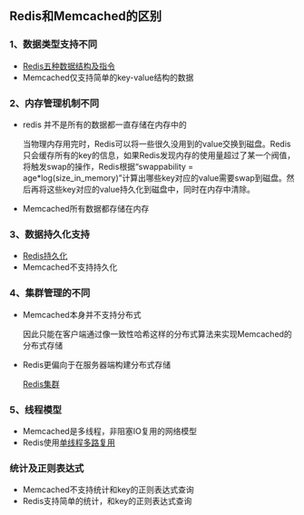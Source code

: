 ## Redis和Memcached的区别

### 1、数据类型支持不同
- [Redis五种数据结构及指令](/markdown/cache/redisDataStructrue.md)
- Memcached仅支持简单的key-value结构的数据
### 2、内存管理机制不同
- redis 并不是所有的数据都一直存储在内存中的

    当物理内存用完时，Redis可以将一些很久没用到的value交换到磁盘。Redis只会缓存所有的key的信息，如果Redis发现内存的使用量超过了某一个阀值，将触发swap的操作，Redis根据“swappability = age*log(size_in_memory)”计算出哪些key对应的value需要swap到磁盘。然后再将这些key对应的value持久化到磁盘中，同时在内存中清除。

- Memcached所有数据都存储在内存
### 3、数据持久化支持
- [Redis持久化](/markdown/cache/redisPersistence.md)
- Memcached不支持持久化
### 4、集群管理的不同
- Memcached本身并不支持分布式

    因此只能在客户端通过像一致性哈希这样的分布式算法来实现Memcached的分布式存储

- Redis更偏向于在服务器端构建分布式存储

    [Redis集群](/markdown/cache/redisCluster.md)

### 5、线程模型    
- Memcached是多线程，非阻塞IO复用的网络模型 
- Redis使用[单线程多路复用](/markdown/cache/redisSingleThread.md) 

### 统计及正则表达式
- Memcached不支持统计和key的正则表达式查询
- Redis支持简单的统计，和key的正则表达式查询 
